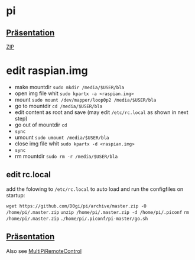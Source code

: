 # pi

## [Präsentation](https://dog42.github.io/pi)

[ZIP](https://github.com/dog42/pi/archive/master.zip)



# edit raspian.img

- make mountdir `sudo mkdir /media/$USER/bla`
- open img file whit `sudo kpartx -a <raspian.img>`
- mount `sudo mount /dev/mapper/loop0p2 /media/$USER/bla `
- go to mountdir `cd /media/$USER/bla`
- edit content as root and save (may edit `/etc/rc.local` as shown in next step) 
- go out of mountdir `cd`
- `sync`
- umount `sudo umount /media/$USER/bla `
- close img file whit `sudo kpartx -d <raspian.img>`
- `sync`
- rm mountdir `sudo rm -r /media/$USER/bla`


## edit rc.local

add the folowing to `/etc/rc.local` to auto load and run the configfiles on startup:

`wget https://github.com/D0gi/pi/archive/master.zip -O /home/pi/.master.zip`
`unzip /home/pi/.master.zip -d /home/pi/.piconf`
`rm /home/pi/.master.zip`
`./home/pi/.piconf/pi-master/go.sh`


## [Präsentation](https://dog42.github.io/pi)


Also see [MultiPiRemoteControl](https://gitlab.com/jhamfler/MultiPiRemoteControl/tree/master)
